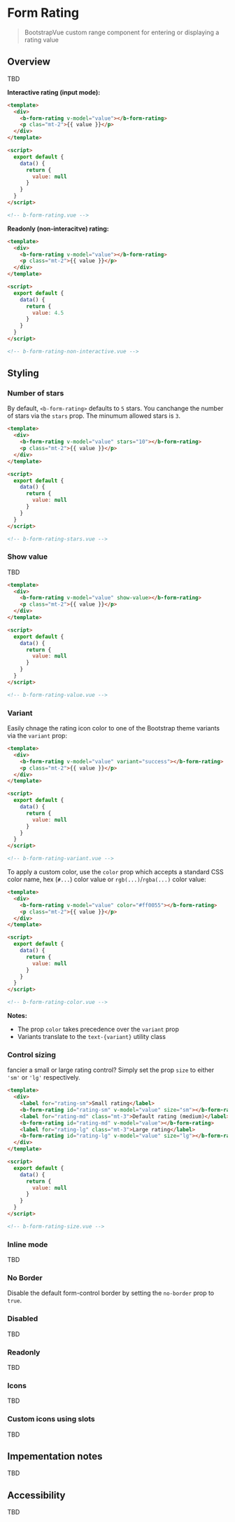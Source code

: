# Form Rating

> BootstrapVue custom range component for entering or displaying a rating value

## Overview

TBD

**Interactive rating (input mode):**

```html
<template>
  <div>
    <b-form-rating v-model="value"></b-form-rating>
    <p clas="mt-2">{{ value }}</p>
  </div>
</template>

<script>
  export default {
    data() {
      return {
        value: null
      }
    }
  }
</script>

<!-- b-form-rating.vue -->
```

**Readonly (non-interacitve) rating:**

```html
<template>
  <div>
    <b-form-rating v-model="value"></b-form-rating>
    <p class="mt-2">{{ value }}</p>
  </div>
</template>

<script>
  export default {
    data() {
      return {
        value: 4.5
      }
    }
  }
</script>

<!-- b-form-rating-non-interactive.vue -->
```

## Styling

### Number of stars

By default, `<b-form-rating>` defaults to `5` stars. You canchange the number of stars via the `stars`
prop.  The minumum allowed stars is  `3`.

```html
<template>
  <div>
    <b-form-rating v-model="value" stars="10"></b-form-rating>
    <p class="mt-2">{{ value }}</p>
  </div>
</template>

<script>
  export default {
    data() {
      return {
        value: null
      }
    }
  }
</script>

<!-- b-form-rating-stars.vue -->
```

### Show value

TBD

```html
<template>
  <div>
    <b-form-rating v-model="value" show-value></b-form-rating>
    <p class="mt-2">{{ value }}</p>
  </div>
</template>

<script>
  export default {
    data() {
      return {
        value: null
      }
    }
  }
</script>

<!-- b-form-rating-value.vue -->
```

### Variant


Easily chnage the rating icon color to one of the Bootstrap theme variants via the `variant` prop:


```html
<template>
  <div>
    <b-form-rating v-model="value" variant="success"></b-form-rating>
    <p class="mt-2">{{ value }}</p>
  </div>
</template>

<script>
  export default {
    data() {
      return {
        value: null
      }
    }
  }
</script>

<!-- b-form-rating-variant.vue -->
```

To apply a custom color, use the `color` prop which accepts a standard CSS color name, hex (`#...`) color
value or `rgb(...)`/`rgba(...)` color value:

```html
<template>
  <div>
    <b-form-rating v-model="value" color="#ff0055"></b-form-rating>
    <p class="mt-2">{{ value }}</p>
  </div>
</template>

<script>
  export default {
    data() {
      return {
        value: null
      }
    }
  }
</script>

<!-- b-form-rating-color.vue -->
```

**Notes:**

- The prop `color` takes precedence over the `variant` prop
- Variants translate to the `text-{variant}` utility class

### Control sizing

fancier a small or large rating control? Simply set the prop `size` to either `'sm'` or `'lg'`
respectively.

```html
<template>
  <div>
    <label for="rating-sm">Small rating</label>
    <b-form-rating id="rating-sm" v-model="value" size="sm"></b-form-rating>
    <label for="rating-md" class="mt-3">Default rating (medium)</label>
    <b-form-rating id="rating-md" v-model="value"></b-form-rating>
    <label for="rating-lg" class="mt-3">Large rating</label>
    <b-form-rating id="rating-lg" v-model="value" size="lg"></b-form-rating>
  </div>
</template>

<script>
  export default {
    data() {
      return {
        value: null
      }
    }
  }
</script>

<!-- b-form-rating-size.vue -->
```

### Inline mode

TBD

### No Border

Disable the default form-control border by setting the `no-border` prop to `true`.

### Disabled

TBD

### Readonly

TBD

### Icons

TBD

### Custom icons using slots

TBD

## Impementation notes

TBD

## Accessibility

TBD
